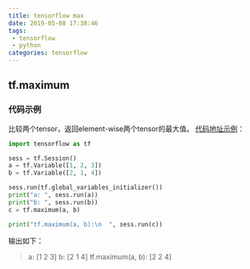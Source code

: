 ```yaml
---
title: tensorflow max
date: 2019-05-08 17:38:46
tags:
 - tensorflow
 - python
categories: tensorflow
---
```


## tf.maximum
### 代码示例
比较两个tensor，返回element-wise两个tensor的最大值。
[代码地址示例](https://github.com/mxxhcm/myown_code/blob/master/tf/some_ops/tf_maximum.py)：
``` python
import tensorflow as tf

sess = tf.Session()
a = tf.Variable([1, 2, 3])
b = tf.Variable([2, 1, 4])

sess.run(tf.global_variables_initializer())
print("a: ", sess.run(a))
print("b: ", sess.run(b))
c = tf.maximum(a, b)

print("tf.maximum(a, b):\n  ", sess.run(c))
```
输出如下：
> a:  [1 2 3]
b:  [2 1 4]
tf.maximum(a, b):
   [2 2 4]


